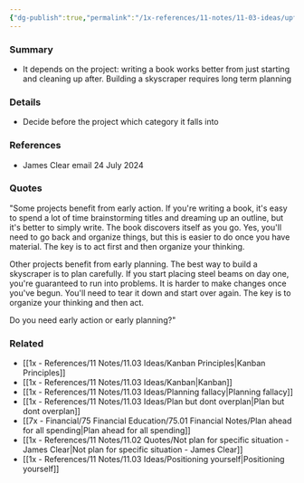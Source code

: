 ```yaml
---
{"dg-publish":true,"permalink":"/1x-references/11-notes/11-03-ideas/upfront-planning-or-start-and-adjust-as-you-go/","title":"Upfront planning or start and adjust as you go","created":"2024-07-29T09:10:21.235+03:00","updated":"2024-07-29T12:31:17.652+03:00"}
---
```



### Summary
- It depends on the project: writing a book works better from just starting and cleaning up after. Building a skyscraper requires long term planning

### Details
- Decide before the project which category it falls into

### References
- James Clear email 24 July 2024

### Quotes
"Some projects benefit from early action. If you're writing a book, it's easy to spend a lot of time brainstorming titles and dreaming up an outline, but it's better to simply write. The book discovers itself as you go. Yes, you'll need to go back and organize things, but this is easier to do once you have material. The key is to act first and then organize your thinking.

Other projects benefit from early planning. The best way to build a skyscraper is to plan carefully. If you start placing steel beams on day one, you're guaranteed to run into problems. It is harder to make changes once you've begun. You'll need to tear it down and start over again. The key is to organize your thinking and then act.

Do you need early action or early planning?"

### Related
- [[1x - References/11 Notes/11.03 Ideas/Kanban Principles\|Kanban Principles]]
- [[1x - References/11 Notes/11.03 Ideas/Kanban\|Kanban]]
- [[1x - References/11 Notes/11.03 Ideas/Planning fallacy\|Planning fallacy]]
- [[1x - References/11 Notes/11.03 Ideas/Plan but dont overplan\|Plan but dont overplan]]
- [[7x - Financial/75 Financial Education/75.01 Financial Notes/Plan ahead for all spending\|Plan ahead for all spending]]
- [[1x - References/11 Notes/11.02 Quotes/Not plan for specific situation - James Clear\|Not plan for specific situation - James Clear]]
- [[1x - References/11 Notes/11.03 Ideas/Positioning yourself\|Positioning yourself]]